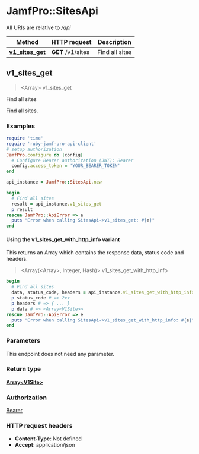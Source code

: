 # JamfPro::SitesApi

All URIs are relative to */api*

| Method | HTTP request | Description |
| ------ | ------------ | ----------- |
| [**v1_sites_get**](SitesApi.md#v1_sites_get) | **GET** /v1/sites | Find all sites  |


## v1_sites_get

> <Array<V1Site>> v1_sites_get

Find all sites 

Find all sites. 

### Examples

```ruby
require 'time'
require 'ruby-jamf-pro-api-client'
# setup authorization
JamfPro.configure do |config|
  # Configure Bearer authorization (JWT): Bearer
  config.access_token = 'YOUR_BEARER_TOKEN'
end

api_instance = JamfPro::SitesApi.new

begin
  # Find all sites 
  result = api_instance.v1_sites_get
  p result
rescue JamfPro::ApiError => e
  puts "Error when calling SitesApi->v1_sites_get: #{e}"
end
```

#### Using the v1_sites_get_with_http_info variant

This returns an Array which contains the response data, status code and headers.

> <Array(<Array<V1Site>>, Integer, Hash)> v1_sites_get_with_http_info

```ruby
begin
  # Find all sites 
  data, status_code, headers = api_instance.v1_sites_get_with_http_info
  p status_code # => 2xx
  p headers # => { ... }
  p data # => <Array<V1Site>>
rescue JamfPro::ApiError => e
  puts "Error when calling SitesApi->v1_sites_get_with_http_info: #{e}"
end
```

### Parameters

This endpoint does not need any parameter.

### Return type

[**Array&lt;V1Site&gt;**](V1Site.md)

### Authorization

[Bearer](../README.md#Bearer)

### HTTP request headers

- **Content-Type**: Not defined
- **Accept**: application/json

